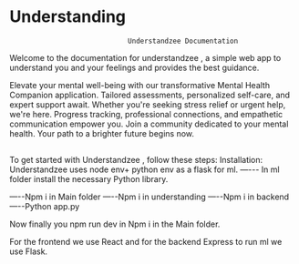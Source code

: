 # Understanding
                                 Understandzee Documentation

Welcome to the documentation for understandzee , a simple web app to understand you and your feelings and provides the best guidance.

Elevate your mental well-being with our transformative Mental Health Companion application. Tailored assessments, personalized self-care, and expert support await. Whether you're seeking stress relief or urgent help, we're here. Progress tracking, professional connections, and empathetic communication empower you.  Join a community dedicated to your mental health. Your path to a brighter future begins now.

##
To get started with Understandzee , follow these steps:
Installation: Understandzee uses node env+ python env as a flask for ml.
—--- In ml folder install the necessary Python library.

—--Npm i in Main folder 
—--Npm i in understanding
—--Npm i in backend
—--Python app.py


Now finally you npm run dev in Npm i in the Main folder.

For the frontend we use React and for the backend Express to run ml we use Flask.


